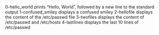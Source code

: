 0-hello_world prints “Hello, World”, followed by a new line to the standard output
1-confused_smiley displays a confused smiley
2-hellofile displays the content of the /etc/passwd file
3-twofiles displays the content of /etc/passwd and /etc/hosts
4-lastlines displays the last 10 lines of /etc/passwd
